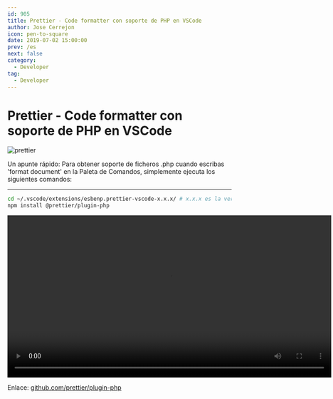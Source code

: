 ```yaml
---
id: 905
title: Prettier - Code formatter con soporte de PHP en VSCode
author: Jose Cerrejon
icon: pen-to-square
date: 2019-07-02 15:00:00
prev: /es
next: false
category:
  - Developer
tag:
  - Developer
---
```


# Prettier - Code formatter con soporte de PHP en VSCode

![prettier](/images/2019/07/prettier.png)

Un apunte rápido: Para obtener soporte de ficheros .php cuando escribas 'format document' en la Paleta de Comandos, simplemente ejecuta los siguientes comandos:

- - -

```bash
cd ~/.vscode/extensions/esbenp.prettier-vscode-x.x.x/ # x.x.x es la version de la extension que tengas actualmente
npm install @prettier/plugin-php
```

<video width="728" controls>
  <source src="/videos/prettier-php.mp4" type="video/mp4">
  Your browser does not support HTML5 video.
</video>

Enlace: [github.com/prettier/plugin-php](https://github.com/prettier/plugin-php)
